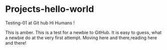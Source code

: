 # Projects-hello-world
Testing-01 at Git hub
Hi Humans !

This is amber.
This is a test for a newbie to GitHub.
It is easy to guess, what a newbie do at the very first attempt.
Moving here and there,reading here and there!
